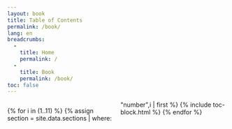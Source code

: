 ```yaml
---
layout: book
title: Table of Contents
permalink: /book/
lang: en
breadcrumbs:
  - 
    title: Home
    permalink: /
  - 
    title: Book
    permalink: /book/
toc: false
---
```


<div id="toc" markdown="1" style="column-count:2">

{% for i in (1..11) %}
  {% assign section = site.data.sections | where: "number",i | first %}
  {% include toc-block.html %}
{% endfor %}

</div>